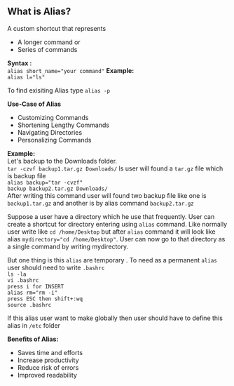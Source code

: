 ## What is Alias?  
A custom shortcut that represents  
- A longer command or
- Series of commands

__Syntax :__  
```alias short_name="your command"```
__Example:__  
```alias l="ls"```

To find exisiting Alias type ```alias -p```  

__Use-Case of Alias__
- Customizing Commands
- Shortening Lengthy Commands
- Navigating Directories
- Personalizing Commands  


__Example:__  
Let's backup to the Downloads folder.  
```tar -czvf backup1.tar.gz Downloads/```
ls user will found a ```tar.gz``` file which is backup file  
```alias backup="tar -cvzf"```  
```backup backup2.tar.gz Downloads/```  
After writing this command user will found two backup file like one is ```backup1.tar.gz``` and another is by alias command ```backup2.tar.gz```

Suppose a user have a directory which he use that frequently. User can create a shortcut for directory entering using ```alias``` command. Like normally user write like ```cd /home/Desktop``` but after ```alias``` command it will look like alias ```mydirectory="cd /home/Desktop"```. User can now go to that directory as a single command by writing mydirectory.  


But one thing is this ```alias``` are temporary . To need as a permanent ```alias``` user should need to write ```.bashrc```  
```ls -la```  
```vi .bashrc```  
```press i for INSERT```  
```alias rm="rm -i"```  
```press ESC then shift+:wq```  
```source .bashrc```  

If this alias user want to make globally then user should have to define this alias in ```/etc``` folder  

__Benefits of Alias:__
- Saves time and efforts
- Increase productivity
- Reduce risk of errors
- Improved readability




